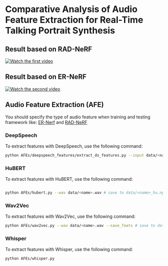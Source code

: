 # Comparative Analysis of Audio Feature Extraction for Real-Time Talking Portrait Synthesis

## Result based on RAD-NeRF

[![Watch the first video](https://img.youtube.com/vi/sBZWHk8y8-U/0.jpg)](https://youtu.be/sBZWHk8y8-U)

## Result based on ER-NeRF

[![Watch the second video](https://img.youtube.com/vi/BqKS1KAfrhA/0.jpg)](https://youtu.be/BqKS1KAfrhA)


## Audio Feature Extraction (AFE)

You should specify the type of audio feature when training and testing framework like: [ER-Nerf](https://github.com/Fictionarry/ER-NeRF) and [RAD-NeRF](https://github.com/ashawkey/RAD-NeRF)


### DeepSpeech

To extract features with DeepSpeech, use the following command:

```bash
python AFEs/deepspeech_features/extract_ds_features.py --input data/<name>.wav # save to data/
```

### HuBERT
To extract features with HuBERT, use the following command:
```bash

python AFEs/hubert.py --wav data/<name>.wav # save to data/<name>_hu.npy
```

### Wav2Vec
To extract features with Wav2Vec, use the following command:

```bash
python AFEs/wav2vec.py --wav data/<name>.wav --save_feats # save to data/<name>_eo.npy
```
### Whisper

To extract features with Whisper, use the following command:

```bash
python AFEs/whisper.py 
```












